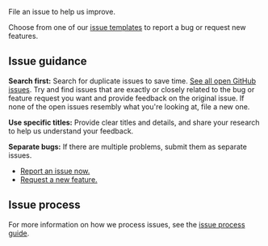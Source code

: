 File an issue to help us improve. 

Choose from one of our [issue templates](https://github.com/dotnet/machinelearning-modelbuilder/issues/new/choose) to report a bug or request new features.

## Issue guidance

**Search first:** Search for duplicate issues to save time. [See all open GitHub issues](https://github.com/dotnet/machinelearning-modelbuilder/issues). Try and find issues that are exactly or closely related to the bug or feature request you want and provide feedback on the original issue. If none of the open issues resembly what you're looking at, file a new one.

**Use specific titles:** Provide clear titles and details, and share your research to help us understand your feedback.

**Separate bugs:** If there are multiple problems, submit them as separate issues.

- [Report an issue now.](https://github.com/dotnet/machinelearning-modelbuilder/issues/new?assignees=&labels=&template=bug_report.md&title=)
- [Request a new feature.](https://github.com/dotnet/machinelearning-modelbuilder/issues/new?assignees=&labels=&template=feature_request.md&title=)

## Issue process

For more information on how we process issues, see the [issue process guide](docs/process/IssueProcess.md).